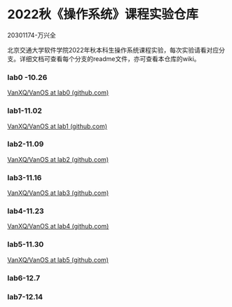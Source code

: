 # 2022秋《操作系统》课程实验仓库

20301174-万兴全

北京交通大学软件学院2022年秋本科生操作系统课程实验，每次实验请看对应分支。详细文档可查看每个分支的readme文件，亦可查看本仓库的wiki。

### lab0 -10.26

[VanXQ/VanOS at lab0 (github.com)](https://github.com/VanXQ/VanOS/tree/lab0)

### lab1-11.02

[VanXQ/VanOS at lab1 (github.com)](https://github.com/VanXQ/VanOS/tree/lab1)

### lab2-11.09

[VanXQ/VanOS at lab2 (github.com)](https://github.com/VanXQ/VanOS/tree/lab2)

### lab3-11.16

[VanXQ/VanOS at lab3 (github.com)](https://github.com/VanXQ/VanOS/tree/lab3)

### lab4-11.23

[VanXQ/VanOS at lab4 (github.com)](https://github.com/VanXQ/VanOS/tree/lab4)

### lab5-11.30

[VanXQ/VanOS at lab5 (github.com)](https://github.com/VanXQ/VanOS/tree/lab5)

### lab6-12.7



### lab7-12.14


